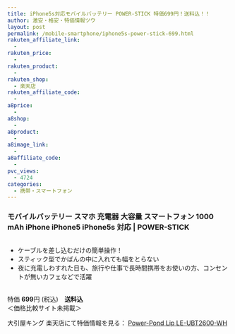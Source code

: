 ```yaml
---
title: iPhone5s対応モバイルバッテリー POWER-STICK 特価699円！送料込！！
author: 激安・格安・特価情報ツウ
layout: post
permalink: /mobile-smartphone/iphone5s-power-stick-699.html
rakuten_affiliate_link:
  - 
rakuten_price:
  - 
rakuten_product:
  - 
rakuten_shop:
  - 楽天店
rakuten_affiliate_code:
  - 
a8price:
  - 
a8shop:
  - 
a8product:
  - 
a8image_link:
  - 
a8affiliate_code:
  - 
pvc_views:
  - 4724
categories:
  - 携帯・スマートフォン
---
```

### モバイルバッテリー スマホ 充電器 大容量 スマートフォン 1000 mAh iPhone iPhone5 iPhone5s 対応 | POWER-STICK 

<div class="img-bg2 img_L">
  <a href="http://hb.afl.rakuten.co.jp/hgc/1248df0a.22b40f44.1248df0b.6750f520/?pc=http%3a%2f%2fitem.rakuten.co.jp%2foobikiyaking%2fpower-stick%2f%3fscid%3daf_link_img&m=http%3a%2f%2fm.rakuten.co.jp%2foobikiyaking%2fi%2f10042000%2f" target="_blank"><img src="http://hbb.afl.rakuten.co.jp/hgb/?pc=http%3a%2f%2fthumbnail.image.rakuten.co.jp%2f%400_mall%2foobikiyaking%2fcabinet%2fi02%2f5900000016290e_11.jpg%3f_ex%3d128x128&m=http%3a%2f%2fthumbnail.image.rakuten.co.jp%2f%400_mall%2foobikiyaking%2fcabinet%2fi02%2f5900000016290e_11.jpg" border="0" title="" alt="" /></a>
</div>

<!--more-->

  * ケーブルを差し込むだけの簡単操作！
  * スティック型でかばんの中に入れても幅をとらない
  * 夜に充電しわすれた日も、旅行や仕事で長時間携帯をお使いの方、コンセントが無いカフェなどで活躍

<br clear="all" />特価 <span class="tokka-price"><strong>699</strong></span>円 (税込)　**送料込**  
＜価格比較サイト未掲載＞

大引屋キング 楽天店にて特価情報を見る： <a href="http://hb.afl.rakuten.co.jp/hgc/1248df0a.22b40f44.1248df0b.6750f520/?pc=http%3a%2f%2fitem.rakuten.co.jp%2foobikiyaking%2fpower-stick%2f%3fscid%3daf_link_img&m=http%3a%2f%2fm.rakuten.co.jp%2foobikiyaking%2fi%2f10042000%2f" target="_blank"><span class="fs150p">Power-Pond Lip LE-UBT2600-WH</span></a>